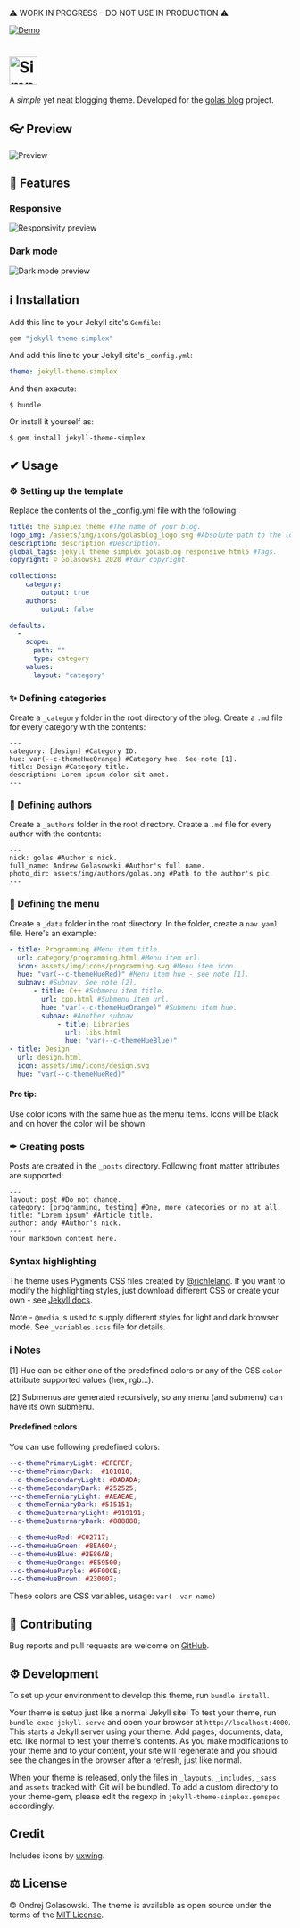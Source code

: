 ⚠ WORK IN PROGRESS - DO NOT USE IN PRODUCTION ⚠

[![Demo](https://img.shields.io/badge/demo-golasblog-blue?style=flat-square)](https://golas.blog/)

# <img src="assets/img/icons/simplex_logo.svg" alt="Simplex" height="50"/>

A *simple* yet neat blogging theme. Developed for the [golas blog](https://golas.blog/) project.

## 👓 Preview
![Preview](preview.gif)

## 💎 Features
### Responsive
![Responsivity preview](previewResponsive.gif)

### Dark mode
![Dark mode preview](previewDark.gif)

## ℹ Installation

Add this line to your Jekyll site's `Gemfile`:

```ruby
gem "jekyll-theme-simplex"
```

And add this line to your Jekyll site's `_config.yml`:

```yaml
theme: jekyll-theme-simplex
```

And then execute:

    $ bundle

Or install it yourself as:

    $ gem install jekyll-theme-simplex

## ✔ Usage

### ⚙ Setting up the template
Replace the contents of the _config.yml file with the following:
```yaml
title: the Simplex theme #The name of your blog.
logo_img: /assets/img/icons/golasblog_logo.svg #Absolute path to the logo. If not specified, the title will be displayed instead.
description: description #Description.
global_tags: jekyll theme simplex golasblog responsive html5 #Tags.
copyright: © Golasowski 2020 #Your copyright.

collections:
    category:
        output: true
    authors:
        output: false

defaults:
  -
    scope:
      path: ""
      type: category
    values:
      layout: "category"
```

### ✨ Defining categories
Create a `_category` folder in the root directory of the blog. Create a `.md` file for every category with the contents:
```
---
category: [design] #Category ID.
hue: var(--c-themeHueOrange) #Category hue. See note [1].
title: Design #Category title.
description: Lorem ipsum dolor sit amet.
---
```

### 🤵 Defining authors
Create a `_authors` folder in the root directory. Create a `.md` file for every author with the contents:
```
---
nick: golas #Author's nick.
full_name: Andrew Golasowski #Author's full name.
photo_dir: assets/img/authors/golas.png #Path to the author's pic.
---
```

### 📰 Defining the menu
Create a `_data` folder in the root directory. In the folder, create a `nav.yaml` file. Here's an example:
```yaml
- title: Programming #Menu item title.
  url: category/programming.html #Menu item url.
  icon: assets/img/icons/programming.svg #Menu item icon.
  hue: "var(--c-themeHueRed)" #Menu item hue - see note [1].
  subnav: #Subnav. See note [2].
      - title: C++ #Submenu item title.
        url: cpp.html #Submenu item url.
        hue: "var(--c-themeHueOrange)" #Submenu item hue.
        subnav: #Another subnav
            - title: Libraries
              url: libs.html
              hue: "var(--c-themeHueBlue)"
- title: Design
  url: design.html
  icon: assets/img/icons/design.svg
  hue: "var(--c-themeHueRed)"
```
#### Pro tip:
Use color icons with the same hue as the menu items. Icons will be black and on hover the color will be shown.

### ✒ Creating posts
Posts are created in the `_posts` directory. Following front matter attributes are supported:
```
---
layout: post #Do not change.
category: [programming, testing] #One, more categories or no at all.
title: "Lorem ipsum" #Article title.
author: andy #Author's nick.
---
Your markdown content here.
```

### Syntax highlighting
The theme uses Pygments CSS files created by [@richleland](https://github.com/richleland). If you want to modify the highlighting styles, just download different CSS or create your own - see [Jekyll docs](https://jekyllrb.com/docs/liquid/tags/#stylesheets-for-syntax-highlighting).

Note - `@media` is used to supply different styles for light and dark browser mode. See `_variables.scss` file for details.

### ℹ Notes
[1] Hue can be either one of the predefined colors or any of the CSS `color` attribute supported values (hex, rgb...).

[2] Submenus are generated recursively, so any menu (and submenu) can have its own submenu.

#### Predefined colors
You can use following predefined colors:
```scss
--c-themePrimaryLight: #EFEFEF;
--c-themePrimaryDark:  #101010;
--c-themeSecondaryLight: #DADADA;
--c-themeSecondaryDark: #252525;
--c-themeTerniaryLight: #AEAEAE;
--c-themeTerniaryDark: #515151;
--c-themeQuaternaryLight: #919191;
--c-themeQuaternaryDark: #888888;

--c-themeHueRed: #C02717;
--c-themeHueGreen: #8EA604;
--c-themeHueBlue: #2E86AB;
--c-themeHueOrange: #E59500;
--c-themeHuePurple: #9F00CE;
--c-themeHueBrown: #230007;
```
These colors are CSS variables, usage: `var(--var-name)`

## 🤝 Contributing
 
Bug reports and pull requests are welcome on [GitHub](https://github.com/andreondra/jekyll-theme-simplex).

## ⚙ Development

To set up your environment to develop this theme, run `bundle install`.

Your theme is setup just like a normal Jekyll site! To test your theme, run `bundle exec jekyll serve` and open your browser at `http://localhost:4000`. This starts a Jekyll server using your theme. Add pages, documents, data, etc. like normal to test your theme's contents. As you make modifications to your theme and to your content, your site will regenerate and you should see the changes in the browser after a refresh, just like normal.

When your theme is released, only the files in `_layouts`, `_includes`, `_sass` and `assets` tracked with Git will be bundled.
To add a custom directory to your theme-gem, please edit the regexp in `jekyll-theme-simplex.gemspec` accordingly.

## Credit
Includes icons by [uxwing](https://uxwing.com/).

## ⚖ License
© Ondrej Golasowski. The theme is available as open source under the terms of the [MIT License](https://opensource.org/licenses/MIT).

